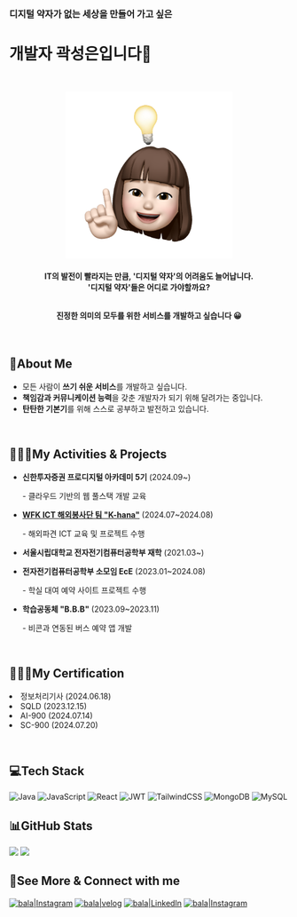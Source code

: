 <h3>디지털 약자가 없는 세상을 만들어 가고 싶은</h3>
<h1>개발자 곽성은입니다👋</h1>
<br/>

<p align='center'>
  <img src='./imgs/mimoticon.PNG' width="300">
</p>
<h4 align="center">
  IT의 발전이 빨라지는 만큼, '디지털 약자'의 어려움도 늘어납니다.
  <br/>'디지털 약자'들은 어디로 가야할까요?

  <br/>진정한 의미의 모두를 위한 서비스를 개발하고 싶습니다 😀
</h4>
</br>


<h2>💫About Me</h2>
<ul>
  <li>모든 사람이 <b>쓰기 쉬운 서비스</b>를 개발하고 싶습니다.</li>
  <li><b>책임감과 커뮤니케이션 능력</b>을 갖춘 개발자가 되기 위해 달려가는 중입니다.</li>
  <li><b>탄탄한 기본기</b>를 위해 스스로 공부하고 발전하고 있습니다.</li>
</ul>
<br/>

<h2>🏃🏻‍♀️My Activities & Projects</h2>
<ul>
  <li><b>신한투자증권 프로디지털 아카데미 5기</b> (2024.09~) <p>- 클라우드 기반의 웹 풀스택 개발 교육</p></li>
  <li><b><a href='http://www.cla-school.com'>WFK ICT 해외봉사단 팀 "K-hana"</a></b> (2024.07~2024.08) <p>- 해외파견 ICT 교육 및 프로젝트 수행</p></li>
  <li><b>서울시립대학교 전자전기컴퓨터공학부 재학</b> (2021.03~) <p></li>
  <li><b>전자전기컴퓨터공학부 소모임 EcE</b> (2023.01~2024.08) <p>- 학실 대여 예약 사이트 프로젝트 수행</p></li>
  <li><b>학습공동체 "B.B.B"</b> (2023.09~2023.11) <p>- 비콘과 연동된 버스 예약 앱 개발</p></li>
</ul>
<br>

<h2>👩🏻‍🏫My Certification</h2>
  <li>정보처리기사 (2024.06.18)</li>
  <li>SQLD (2023.12.15)</li>
  <li>AI-900 (2024.07.14)</li>
  <li>SC-900 (2024.07.20)</li>
<ul>
  
</ul>
<br>

## 💻Tech Stack
![Java](https://img.shields.io/badge/java-%23ED8B00.svg?style=for-the-badge&logo=java&logoColor=white)
![JavaScript](https://img.shields.io/badge/javascript-%23323330.svg?style=for-the-badge&logo=javascript&logoColor=%23F7DF1E)
![React](https://img.shields.io/badge/react-%2320232a.svg?style=for-the-badge&logo=react&logoColor=%2361DAFB) 
![JWT](https://img.shields.io/badge/JWT-black?style=for-the-badge&logo=JSON%20web%20tokens) 
![TailwindCSS](https://img.shields.io/badge/tailwindcss-%2338B2AC.svg?style=for-the-badge&logo=tailwind-css&logoColor=white) 
![MongoDB](https://img.shields.io/badge/MongoDB-%234ea94b.svg?style=for-the-badge&logo=mongodb&logoColor=white) 
![MySQL](https://img.shields.io/badge/mysql-%2300f.svg?style=for-the-badge&logo=mysql&logoColor=white)  

## 📊GitHub Stats
![](https://github-readme-stats.vercel.app/api?username=balamogoulish&theme=vue&hide_border=true&include_all_commits=false&count_private=false)
![](https://github-readme-stats.vercel.app/api/top-langs/?username=balamogoulish&theme=vue&hide_border=true&include_all_commits=false&count_private=false&layout=compact)  


## 🔗See More & Connect with me
[<img align="center" alt="bala|Instagram" width="48px" src="https://img.icons8.com/color/48/000000/notion.png" />][notion]
[<img align="center" alt="bala|velog" width="48px" src="https://img.icons8.com/color/48/000000/blog.png" />][website]
[<img align="center" alt="bala|LinkedIn" width="48px" src="https://img.icons8.com/color/48/000000/linkedin.png" />][linkedin]
[<img align="center" alt="bala|Instagram" width="48px" src="https://img.icons8.com/color/48/000000/instagram-new--v2.png" />][instagram]

[notion]: https://balamogoulish.notion.site/c3de7d28ff9546e4889960e5c5f73ce0?pvs=25
[website]: https://velog.io/@balamogoulish
[linkedin]: https://www.linkedin.com/in/seongeun-gwak-875599310
[instagram]: https://instagram.com/gwak_gwak25